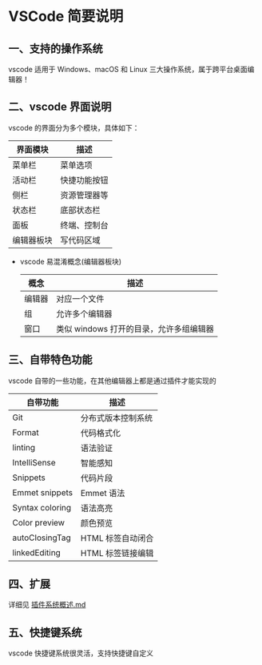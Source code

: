 # VSCode 简要说明

## 一、支持的操作系统

vscode 适用于 Windows、macOS 和 Linux 三大操作系统，属于跨平台桌面编辑器！

## 二、vscode 界面说明

vscode 的界面分为多个模块，具体如下：

| 界面模块   | 描述         |
| ---------- | ------------ |
| 菜单栏     | 菜单选项     |
| 活动栏     | 快捷功能按钮 |
| 侧栏       | 资源管理器等 |
| 状态栏     | 底部状态栏   |
| 面板       | 终端、控制台 |
| 编辑器板块 | 写代码区域   |

-   vscode 易混淆概念(编辑器板块)

    | 概念   | 描述                                    |
    | ------ | --------------------------------------- |
    | 编辑器 | 对应一个文件                            |
    | 组     | 允许多个编辑器                          |
    | 窗口   | 类似 windows 打开的目录，允许多组编辑器 |

## 三、自带特色功能

vscode 自带的一些功能，在其他编辑器上都是通过插件才能实现的

| 自带功能        | 描述               |
| --------------- | ------------------ |
| Git             | 分布式版本控制系统 |
| Format          | 代码格式化         |
| linting         | 语法验证           |
| IntelliSense    | 智能感知           |
| Snippets        | 代码片段           |
| Emmet snippets  | Emmet 语法         |
| Syntax coloring | 语法高亮           |
| Color preview   | 颜色预览           |
| autoClosingTag  | HTML 标签自动闭合  |
| linkedEditing   | HTML 标签链接编辑  |

## 四、扩展

详细见 [插件系统概述.md](./02-vscode插件系统概述.md)

## 五、快捷键系统

vscode 快捷键系统很灵活，支持快捷键自定义
